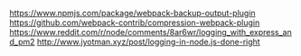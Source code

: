 https://www.npmjs.com/package/webpack-backup-output-plugin
https://github.com/webpack-contrib/compression-webpack-plugin
https://www.reddit.com/r/node/comments/8ar6wr/logging_with_express_and_pm2
http://www.jyotman.xyz/post/logging-in-node.js-done-right 
